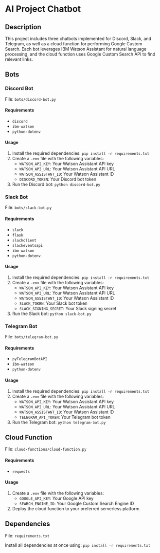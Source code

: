 # AI Project Chatbot

## Description

This project includes three chatbots implemented for Discord, Slack, and Telegram, as well as a cloud function for performing Google Custom Search. Each bot leverages IBM Watson Assistant for natural language processing, and the cloud function uses Google Custom Search API to find relevant links.

## Bots

### Discord Bot

File: `bots/discord-bot.py`

#### Requirements

- `discord`
- `ibm-watson`
- `python-dotenv`

#### Usage

1. Install the required dependencies: `pip install -r requirements.txt`
2. Create a `.env` file with the following variables:
    - `WATSON_API_KEY`: Your Watson Assistant API key
    - `WATSON_API_URL`: Your Watson Assistant API URL
    - `WATSON_ASSISTANT_ID`: Your Watson Assistant ID
    - `DISCORD_TOKEN`: Your Discord bot token
3. Run the Discord bot: `python discord-bot.py`

### Slack Bot

File: `bots/slack-bot.py`

#### Requirements

- `slack`
- `flask`
- `slackclient`
- `slackeventsapi`
- `ibm-watson`
- `python-dotenv`

#### Usage

1. Install the required dependencies: `pip install -r requirements.txt`
2. Create a `.env` file with the following variables:
    - `WATSON_API_KEY`: Your Watson Assistant API key
    - `WATSON_API_URL`: Your Watson Assistant API URL
    - `WATSON_ASSISTANT_ID`: Your Watson Assistant ID
    - `SLACK_TOKEN`: Your Slack bot token
    - `SLACK_SIGNING_SECRET`: Your Slack signing secret
3. Run the Slack bot: `python slack-bot.py`

### Telegram Bot

File: `bots/telegram-bot.py`

#### Requirements

- `pyTelegramBotAPI`
- `ibm-watson`
- `python-dotenv`

#### Usage

1. Install the required dependencies: `pip install -r requirements.txt`
2. Create a `.env` file with the following variables:
    - `WATSON_API_KEY`: Your Watson Assistant API key
    - `WATSON_API_URL`: Your Watson Assistant API URL
    - `WATSON_ASSISTANT_ID`: Your Watson Assistant ID
    - `TELEGRAM_API_TOKEN`: Your Telegram bot token
3. Run the Telegram bot: `python telegram-bot.py`

## Cloud Function

File: `cloud-functions/cloud-function.py`

#### Requirements

- `requests`

#### Usage

1. Create a `.env` file with the following variables:
    - `GOOGLE_API_KEY`: Your Google API key
    - `SEARCH_ENGINE_ID`: Your Google Custom Search Engine ID
2. Deploy the cloud function to your preferred serverless platform.

## Dependencies

File: `requirements.txt`

Install all dependencies at once using: `pip install -r requirements.txt`
